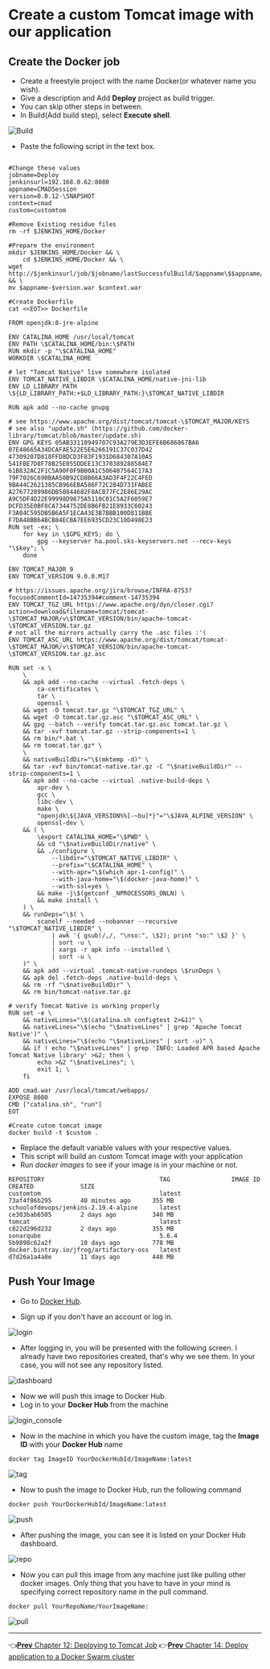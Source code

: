 # Create a custom Tomcat image with our application

## Create the Docker job

* Create a freestyle project with the name Docker(or whatever name you wish).
* Give a description and Add **Deploy** project as build trigger.
* You can skip other steps in between.
* In Build(Add build step), select **Execute shell**.

![Build](images/dockerhub/Build.jpg)
* Paste the following script in the text box.

```#!/bin/bash

#Change these values
jobname=Deploy
jenkinsurl=192.168.0.62:8080
appname=CMADSession
version=0.0.12-\SNAPSHOT
context=cmad
custom=customtom

#Remove Existing residue files
rm -rf $JENKINS_HOME/Docker

#Prepare the environment
mkdir $JENKINS_HOME/Docker && \
    cd $JENKINS_HOME/Docker && \
wget http://$jenkinsurl/job/$jobname/lastSuccessfulBuild/$appname\$$appname/artifact/$appname/$appname/$version/$appname-$version.war && \
mv $appname-$version.war $context.war

#Create Dockerfile
cat <<EOT>> Dockerfile

FROM openjdk:8-jre-alpine

ENV CATALINA_HOME /usr/local/tomcat
ENV PATH \$CATALINA_HOME/bin:\$PATH
RUN mkdir -p "\$CATALINA_HOME"
WORKDIR \$CATALINA_HOME

# let "Tomcat Native" live somewhere isolated
ENV TOMCAT_NATIVE_LIBDIR \$CATALINA_HOME/native-jni-lib
ENV LD_LIBRARY_PATH \${LD_LIBRARY_PATH:+$LD_LIBRARY_PATH:}\$TOMCAT_NATIVE_LIBDIR

RUN apk add --no-cache gnupg

# see https://www.apache.org/dist/tomcat/tomcat-\$TOMCAT_MAJOR/KEYS
# see also "update.sh" (https://github.com/docker-library/tomcat/blob/master/update.sh)
ENV GPG_KEYS 05AB33110949707C93A279E3D3EFE6B686867BA6 07E48665A34DCAFAE522E5E6266191C37C037D42 47309207D818FFD8DCD3F83F1931D684307A10A5 541FBE7D8F78B25E055DDEE13C370389288584E7 61B832AC2F1C5A90F0F9B00A1C506407564C17A3 79F7026C690BAA50B92CD8B66A3AD3F4F22C4FED 9BA44C2621385CB966EBA586F72C284D731FABEE A27677289986DB50844682F8ACB77FC2E86E29AC A9C5DF4D22E99998D9875A5110C01C5A2F6059E7 DCFD35E0BF8CA7344752DE8B6FB21E8933C60243 F3A04C595DB5B6A5F1ECA43E3B7BBB100D811BBE F7DA48BB64BCB84ECBA7EE6935CD23C10D498E23
RUN set -ex; \
	for key in \$GPG_KEYS; do \
		gpg --keyserver ha.pool.sks-keyservers.net --recv-keys "\$key"; \
	done

ENV TOMCAT_MAJOR 9
ENV TOMCAT_VERSION 9.0.0.M17

# https://issues.apache.org/jira/browse/INFRA-8753?focusedCommentId=14735394#comment-14735394
ENV TOMCAT_TGZ_URL https://www.apache.org/dyn/closer.cgi?action=download&filename=tomcat/tomcat-\$TOMCAT_MAJOR/v\$TOMCAT_VERSION/bin/apache-tomcat-\$TOMCAT_VERSION.tar.gz
# not all the mirrors actually carry the .asc files :'(
ENV TOMCAT_ASC_URL https://www.apache.org/dist/tomcat/tomcat-\$TOMCAT_MAJOR/v\$TOMCAT_VERSION/bin/apache-tomcat-\$TOMCAT_VERSION.tar.gz.asc

RUN set -x \
	\
	&& apk add --no-cache --virtual .fetch-deps \
		ca-certificates \
		tar \
		openssl \
	&& wget -O tomcat.tar.gz "\$TOMCAT_TGZ_URL" \
	&& wget -O tomcat.tar.gz.asc "\$TOMCAT_ASC_URL" \
	&& gpg --batch --verify tomcat.tar.gz.asc tomcat.tar.gz \
	&& tar -xvf tomcat.tar.gz --strip-components=1 \
	&& rm bin/*.bat \
	&& rm tomcat.tar.gz* \
	\
	&& nativeBuildDir="\$(mktemp -d)" \
	&& tar -xvf bin/tomcat-native.tar.gz -C "\$nativeBuildDir" --strip-components=1 \
	&& apk add --no-cache --virtual .native-build-deps \
		apr-dev \
		gcc \
		libc-dev \
		make \
		"openjdk\${JAVA_VERSION%%[-~bu]*}"="\$JAVA_ALPINE_VERSION" \
		openssl-dev \
	&& ( \
		\export CATALINA_HOME="\$PWD" \
		&& cd "\$nativeBuildDir/native" \
		&& ./configure \
			--libdir="\$TOMCAT_NATIVE_LIBDIR" \
			--prefix="\$CATALINA_HOME" \
			--with-apr="\$(which apr-1-config)" \
			--with-java-home="\$(docker-java-home)" \
			--with-ssl=yes \
		&& make -j\$(getconf _NPROCESSORS_ONLN) \
		&& make install \
	) \
	&& runDeps="\$( \
		scanelf --needed --nobanner --recursive "\$TOMCAT_NATIVE_LIBDIR" \
			| awk '{ gsub(/,/, "\nso:", \$2); print "so:" \$2 }' \
			| sort -u \
			| xargs -r apk info --installed \
			| sort -u \
	)" \
	&& apk add --virtual .tomcat-native-rundeps \$runDeps \
	&& apk del .fetch-deps .native-build-deps \
	&& rm -rf "\$nativeBuildDir" \
	&& rm bin/tomcat-native.tar.gz

# verify Tomcat Native is working properly
RUN set -e \
	&& nativeLines="\$(catalina.sh configtest 2>&1)" \
	&& nativeLines="\$(echo "\$nativeLines" | grep 'Apache Tomcat Native')" \
	&& nativeLines="\$(echo "\$nativeLines" | sort -u)" \
	&& if ! echo "\$nativeLines" | grep 'INFO: Loaded APR based Apache Tomcat Native library' >&2; then \
		echo >&2 "\$nativeLines"; \
		exit 1; \
	fi

ADD cmad.war /usr/local/tomcat/webapps/
EXPOSE 8080
CMD ["catalina.sh", "run"]
EOT

#Create cutom tomcat image
docker build -t $custom .
```
* Replace the default variable values with your respective values.
* This script will build an custom Tomcat image with your application
* Run *docker images* to see if your image is in your machine or not.

```
REPOSITORY                                TAG                 IMAGE ID            CREATED             SIZE
customtom                                 latest              73af4f86b295        40 minutes ago      355 MB
schoolofdevops/jenkins-2.19.4-alpine      latest              ce303bab6505        2 days ago          340 MB
tomcat                                    latest              c822d296d232        2 days ago          355 MB
sonarqube                                 5.6.4               5b9898c62a2f        10 days ago         778 MB
docker.bintray.io/jfrog/artifactory-oss   latest              d7d26a1a4a8e        11 days ago         448 MB
```

## Push Your Image

* Go to [Docker Hub](https://hub.docker.com/).

* Sign up if you don't have an account or log in.

![login](images/dockerhub/login.jpg)

* After logging in, you will be presented with the following screen. I already have two repositories created, that's why we see them. In your case, you will not see any repository listed.

![dashboard](images/dockerhub/dashboard.jpg)

* Now we will push this image to Docker Hub.
* Log in to your **Docker Hub** from the machine

![login_console](images/dockerhub/login_console.jpg)

* Now in the machine in which you have the custom image, tag the **Image ID** with your **Docker Hub** name

```
docker tag ImageID YourDockerHubId/ImageName:latest
```

![tag](images/dockerhub/tag.jpg)

* Now to push the image to Docker Hub, run the following command

```
docker push YourDockerHubId/ImageName:latest
```

![push](images/dockerhub/push.jpg)

* After pushing the image, you can see it is listed on your Docker Hub dashboard.

![repo](images/dockerhub/repo.jpg)

* Now you can pull this image from any machine just like pulling other docker images. Only thing that you have to have in your mind is specifying correct repository name in the pull command.

```
docker pull YourRepoName/YourImageName:
```

![pull](images/dockerhub/pull.jpg)

-----

:point_left:[**Prev** Chapter 12: Deploying to Tomcat Job](https://github.com/schoolofdevops/learn-jenkins/blob/master/manuscript/120_deploy_to_tomcat.md)
:point_right:[**Prev** Chapter 14: Deploy application to a Docker Swarm cluster](https://github.com/schoolofdevops/learn-jenkins/blob/master/manuscript/140_deploy_application_to_docker_swarm_cluster.md)

